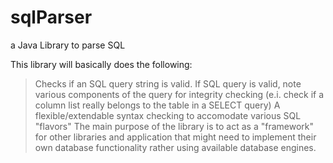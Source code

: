 # sqlParser
a Java Library to parse SQL

This library will basically does the following:
> Checks if an SQL query string is valid.
> If SQL query is valid, note various components of the query for integrity checking
  (e.i. check if a column list really belongs to the table in a SELECT query)
> A flexible/extendable syntax checking to accomodate various SQL "flavors"
> The main purpose of the library is to act as a "framework" for other libraries and application 
  that might need to implement their own database functionality rather using available database engines.


